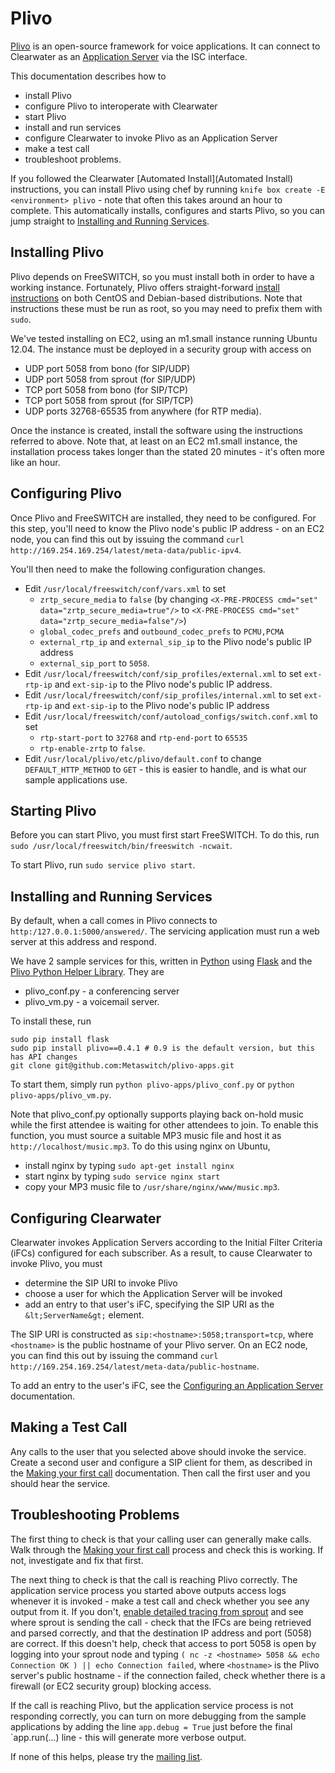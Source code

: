# Plivo

[Plivo](http://plivo.com/open-source/) is an open-source framework for voice applications.  It can connect to Clearwater as an [Application Server](Application-Server-Guide) via the ISC interface.

This documentation describes how to

*   install Plivo
*   configure Plivo to interoperate with Clearwater
*   start Plivo
*   install and run services
*   configure Clearwater to invoke Plivo as an Application Server
*   make a test call
*   troubleshoot problems.

If you followed the Clearwater [Automated Install](Automated Install) instructions, you can install Plivo using chef by running `knife box create -E <environment> plivo` - note that often this takes around an hour to complete.  This automatically installs, configures and starts Plivo, so you can jump straight to [Installing and Running Services](Plivo#installing-and-running-services).

## Installing Plivo

Plivo depends on FreeSWITCH, so you must install both in order to have a working instance.  Fortunately, Plivo offers straight-forward [install instructions](http://docs.plivo.org/get-started/) on both CentOS and Debian-based distributions.  Note that instructions these must be run as root, so you may need to prefix them with `sudo`.

We've tested installing on EC2, using an m1.small instance running Ubuntu 12.04.  The instance must be deployed in a security group with access on

* UDP port 5058 from bono (for SIP/UDP)
* UDP port 5058 from sprout (for SIP/UDP)
* TCP port 5058 from bono (for SIP/TCP)
* TCP port 5058 from sprout (for SIP/TCP)
* UDP ports 32768-65535 from anywhere (for RTP media).

Once the instance is created, install the software using the instructions referred to above.  Note that, at least on an EC2 m1.small instance, the installation process takes longer than the stated 20 minutes - it's often more like an hour.

## Configuring Plivo

Once Plivo and FreeSWITCH are installed, they need to be configured.  For this step, you'll need to know the Plivo node's public IP address - on an EC2 node, you can find this out by issuing the command `curl http://169.254.169.254/latest/meta-data/public-ipv4`.

You'll then need to make the following configuration changes.

*   Edit `/usr/local/freeswitch/conf/vars.xml` to set
    *   `zrtp_secure_media` to `false` (by changing `<X-PRE-PROCESS cmd="set" data="zrtp_secure_media=true"/>` to `<X-PRE-PROCESS cmd="set" data="zrtp_secure_media=false"/>`)
    *   `global_codec_prefs` and `outbound_codec_prefs` to `PCMU,PCMA`
    *   `external_rtp_ip` and `external_sip_ip` to the Plivo node's public IP address
    *   `external_sip_port` to `5058`.
*   Edit `/usr/local/freeswitch/conf/sip_profiles/external.xml` to set `ext-rtp-ip` and `ext-sip-ip` to the Plivo node's public IP address.
*   Edit `/usr/local/freeswitch/conf/sip_profiles/internal.xml` to set `ext-rtp-ip` and `ext-sip-ip` to the Plivo node's public IP address
*   Edit `/usr/local/freeswitch/conf/autoload_configs/switch.conf.xml` to set
    *   `rtp-start-port` to `32768` and `rtp-end-port` to `65535`
    *   `rtp-enable-zrtp` to `false`.
*   Edit `/usr/local/plivo/etc/plivo/default.conf` to change `DEFAULT_HTTP_METHOD` to `GET` - this is easier to handle, and is what our sample applications use.

## Starting Plivo

Before you can start Plivo, you must first start FreeSWITCH.  To do this, run `sudo /usr/local/freeswitch/bin/freeswitch -ncwait`.

To start Plivo, run `sudo service plivo start`.

## Installing and Running Services

By default, when a call comes in Plivo connects to `http:/127.0.0.1:5000/answered/`.  The servicing application must run a web server at this address and respond.

We have 2 sample services for this, written in [Python](http://www.python.org/) using [Flask](http://flask.pocoo.org/) and the [Plivo Python Helper Library](https://github.com/plivo/plivo-python).  They are

*   plivo_conf.py - a conferencing server
*   plivo_vm.py - a voicemail server.

To install these, run

    sudo pip install flask
    sudo pip install plivo==0.4.1 # 0.9 is the default version, but this has API changes
    git clone git@github.com:Metaswitch/plivo-apps.git

To start them, simply run `python plivo-apps/plivo_conf.py` or `python plivo-apps/plivo_vm.py`.

Note that plivo_conf.py optionally supports playing back on-hold music while the first attendee is waiting for other attendees to join.  To enable this function, you must source a suitable MP3 music file and host it as `http://localhost/music.mp3`.  To do this using nginx on Ubuntu,

*   install nginx by typing `sudo apt-get install nginx`
*   start nginx by typing `sudo service nginx start`
*   copy your MP3 music file to `/usr/share/nginx/www/music.mp3`.

## Configuring Clearwater

Clearwater invokes Application Servers according to the Initial Filter Criteria (iFCs) configured for each subscriber.  As a result, to cause Clearwater to invoke Plivo, you must

* determine the SIP URI to invoke Plivo
* choose a user for which the Application Server will be invoked
* add an entry to that user's iFC, specifying the SIP URI as the `&lt;ServerName&gt;` element.

The SIP URI is constructed as `sip:<hostname>:5058;transport=tcp`, where `<hostname>` is the public hostname of your Plivo server.  On an EC2 node, you can find this out by issuing the command `curl http://169.254.169.254/latest/meta-data/public-hostname`.

To add an entry to the user's iFC, see the [Configuring an Application Server](https://github.com/Metaswitch/clearwater-docs/wiki/Configuring%20an%20Application%20Server#ifc-configuration) documentation.

## Making a Test Call

Any calls to the user that you selected above should invoke the service.  Create a second user and configure a SIP client for them, as described in the [Making your first call](Making-your-first-call) documentation.  Then call the first user and you should hear the service.

## Troubleshooting Problems

The first thing to check is that your calling user can generally make calls.  Walk through the [Making your first call](Making-your-first-call) process and check this is working.  If not, investigate and fix that first.

The next thing to check is that the call is reaching Plivo correctly.  The application service process you started above outputs access logs whenever it is invoked - make a test call and check whether you see any output from it.  If you don't, [enable detailed tracing from sprout](https://github.com/Metaswitch/clearwater-docs/wiki/Troubleshooting%20and%20Recovery#sprout) and see where sprout is sending the call - check that the IFCs are being retrieved and parsed correctly, and that the destination IP address and port (5058) are correct.  If this doesn't help, check that access to port 5058 is open by logging into your sprout node and typing `( nc -z <hostname> 5058 && echo Connection OK ) || echo Connection failed`, where `<hostname>` is the Plivo server's public hostname - if the connection failed, check whether there is a firewall (or EC2 security group) blocking access.

If the call is reaching Plivo, but the application service process is not responding correctly, you can turn on more debugging from the sample applications by adding the line `app.debug = True` just before the final `app.run(...) line - this will generate more verbose output.

If none of this helps, please try the [mailing list](http://lists.projectclearwater.org/listinfo/clearwater).